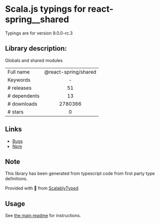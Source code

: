 
# Scala.js typings for react-spring__shared

Typings are for version 9.0.0-rc.3

## Library description:
Globals and shared modules

|                    |                 |
| ------------------ | :-------------: |
| Full name          | @react-spring/shared |
| Keywords           | - |
| # releases         | 51 |
| # dependents       | 13 |
| # downloads        | 2780366 |
| # stars            | 0 |

## Links
- [Bugs](https://github.com/react-spring/react-spring/issues)
- [Npm](https://www.npmjs.com/package/%40react-spring%2Fshared)
    


## Note
This library has been generated from typescript code from first party type definitions.

Provided with :purple_heart: from [ScalablyTyped](https://github.com/oyvindberg/ScalablyTyped)

## Usage
See [the main readme](../../readme.md) for instructions.


